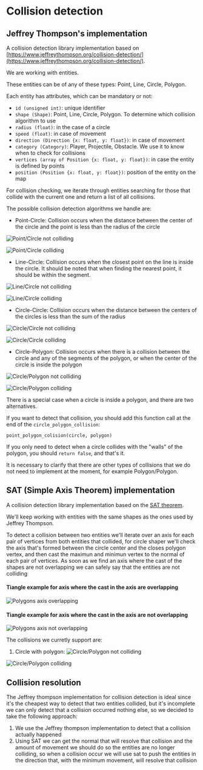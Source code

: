 # Collision detection

## Jeffrey Thompson's implementation
A collision detection library implementation based on [https://www.jeffreythompson.org/collision-detection/](https://www.jeffreythompson.org/collision-detection/).

We are working with entities.

These entities can be of any of these types: Point, Line, Circle, Polygon.

Each entity has attributes, which can be mandatory or not:
- `id (unsigned int)`: unique identifier
- `shape (Shape)`: Point, Line, Circle, Polygon. To determine which collision algorithm to use
- `radius (float)`: in the case of a circle
- `speed (float)`: in case of movement
- `direction (Direction {x: float, y: float})`: in case of movement
- `category (Category)`: Player, Projectile, Obstacle. We use it to know when to check for collisions
- `vertices (array of Position {x: float, y: float})`: in case the entity is defined by points
- `position (Position {x: float, y: float})`: position of the entity on the map

For collision checking, we iterate through entities searching for those that collide with the current one and return a list of all collisions.

The possible collision detection algorithms we handle are:

- Point-Circle: Collision occurs when the distance between the center of the circle and the point is less than the radius of the circle

![Point/Circle not colliding](./images/point-circle-not-colliding.jpg "Point/Circle not colliding")

![Point/Circle colliding](./images/point-circle-colliding.jpg "Point/Circle colliding")

- Line-Circle: Collision occurs when the closest point on the line is inside the circle. It should be noted that when finding the nearest point, it should be within the segment.

![Line/Circle not colliding](./images/line-circle-not-colliding.jpg "Line/Circle not colliding")

![Line/Circle colliding](./images/line-circle-colliding.jpg "Line/Circle colliding")

- Circle-Circle: Collision occurs when the distance between the centers of the circles is less than the sum of the radius

![Circle/Circle not colliding](./images/circle-circle-not-colliding.jpg "Circle/Circle not colliding")

![Circle/Circle colliding](./images/circle-circle-colliding.jpg "Circle/Circle colliding")

- Circle-Polygon: Collision occurs when there is a collision between the circle and any of the segments of the polygon, or when the center of the circle is inside the polygon

![Circle/Polygon not colliding](./images/circle-polygon-not-colliding.jpg "Circle/Polygon not colliding")

![Circle/Polygon colliding](./images/circle-polygon-colliding.jpg "Circle/Polygon colliding")

There is a special case when a circle is inside a polygon, and there are two alternatives.

If you want to detect that collision, you should add this function call at the end of the `circle_polygon_collision`:
```
point_polygon_colision(circle, polygon)
```
If you only need to detect when a circle collides with the "walls" of the polygon, you should `return false`, and that's it.

It is necessary to clarify that there are other types of collisions that we do not need to implement at the moment, for example Polygon/Polygon.

## SAT (Simple Axis Theorem) implementation
A collision detection library implementation based on the [SAT theorem](https://dyn4j.org/2010/01/sat/).

We'll keep working with entities with the same shapes as the ones used by Jeffrey Thompson.

To detect a collision between two entities we'll iterate over an axis for each pair of vertices from both entities that collided,
for circle shaper we'll check the axis that's formed between the circle center and the closes polygon vertex, and then cast the
maximun and minimun vertex to the normal of each pair of vertices. As soon as we find an axis where the cast of the shapes are not overlapping we can safely say that the entities are not colliding

#### Tiangle example for axis where the cast in the axis are overlapping
![Polygons axis overlapping](./images/sat-overlapping.jpg "Polygons axis overlapping")
#### Tiangle example for axis where the cast in the axis are not overlapping
![Polygons axis not overlapping](./images/sat-no-overlapping.jpg "Polygons axis not overlapping")

The collisions we curretly support are:

1. Circle with polygon:
![Circle/Polygon not colliding](./images/circle-polygon-not-colliding.jpg "Circle/Polygon not colliding")

![Circle/Polygon colliding](./images/circle-polygon-colliding.jpg "Circle/Polygon colliding")



## Collision resolution

The Jeffrey thompson implementation for collision detection is ideal since it's the cheapest way to 
detect that two entities collided, but it's incomplete we can only detect that a collision occurred 
nothing else, so we decided to take the following approach:

1. We use the Jeffrey thompson implementation to detect that a collision actually happened
2. Using SAT we can get the normal that will resolve that collision and the amount of movement we should do 
so the entities are no longer colliding, so when a collision occur we will use sat to push the entities in the direction that, with the minimum movement, will resolve that collision
